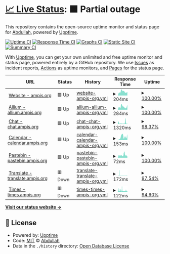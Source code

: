 # [📈 Live Status](https://status.ampis.org): <!--live status--> **🟧 Partial outage**

This repository contains the open-source uptime monitor and status page for [Abdullah](https://ampis.org/), powered by [Upptime](https://github.com/upptime/upptime).

[![Uptime CI](https://github.com/zer-far/status/workflows/Uptime%20CI/badge.svg)](https://github.com/zer-far/status/actions?query=workflow%3A%22Uptime+CI%22)
[![Response Time CI](https://github.com/zer-far/status/workflows/Response%20Time%20CI/badge.svg)](https://github.com/zer-far/status/actions?query=workflow%3A%22Response+Time+CI%22)
[![Graphs CI](https://github.com/zer-far/status/workflows/Graphs%20CI/badge.svg)](https://github.com/zer-far/status/actions?query=workflow%3A%22Graphs+CI%22)
[![Static Site CI](https://github.com/zer-far/status/workflows/Static%20Site%20CI/badge.svg)](https://github.com/zer-far/status/actions?query=workflow%3A%22Static+Site+CI%22)
[![Summary CI](https://github.com/zer-far/status/workflows/Summary%20CI/badge.svg)](https://github.com/zer-far/status/actions?query=workflow%3A%22Summary+CI%22)

With [Upptime](https://upptime.js.org), you can get your own unlimited and free uptime monitor and status page, powered entirely by a GitHub repository. We use [Issues](https://github.com/zer-far/status/issues) as incident reports, [Actions](https://github.com/zer-far/status/actions) as uptime monitors, and [Pages](https://status.ampis.org) for the status page.

<!--start: status pages-->
<!-- This summary is generated by Upptime (https://github.com/upptime/upptime) -->
<!-- Do not edit this manually, your changes will be overwritten -->
<!-- prettier-ignore -->
| URL | Status | History | Response Time | Uptime |
| --- | ------ | ------- | ------------- | ------ |
| <img alt="" src="https://favicons.githubusercontent.com/ampis.org" height="13"> [Website - ampis.org](https://ampis.org) | 🟩 Up | [website-ampis-org.yml](https://github.com/zer-far/status/commits/HEAD/history/website-ampis-org.yml) | <details><summary><img alt="Response time graph" src="./graphs/website-ampis-org/response-time-week.png" height="20"> 204ms</summary><br><a href="https://status.ampis.org/history/website-ampis-org"><img alt="Response time 215" src="https://img.shields.io/endpoint?url=https%3A%2F%2Fraw.githubusercontent.com%2Fzer-far%2Fstatus%2FHEAD%2Fapi%2Fwebsite-ampis-org%2Fresponse-time.json"></a><br><a href="https://status.ampis.org/history/website-ampis-org"><img alt="24-hour response time 195" src="https://img.shields.io/endpoint?url=https%3A%2F%2Fraw.githubusercontent.com%2Fzer-far%2Fstatus%2FHEAD%2Fapi%2Fwebsite-ampis-org%2Fresponse-time-day.json"></a><br><a href="https://status.ampis.org/history/website-ampis-org"><img alt="7-day response time 204" src="https://img.shields.io/endpoint?url=https%3A%2F%2Fraw.githubusercontent.com%2Fzer-far%2Fstatus%2FHEAD%2Fapi%2Fwebsite-ampis-org%2Fresponse-time-week.json"></a><br><a href="https://status.ampis.org/history/website-ampis-org"><img alt="30-day response time 201" src="https://img.shields.io/endpoint?url=https%3A%2F%2Fraw.githubusercontent.com%2Fzer-far%2Fstatus%2FHEAD%2Fapi%2Fwebsite-ampis-org%2Fresponse-time-month.json"></a><br><a href="https://status.ampis.org/history/website-ampis-org"><img alt="1-year response time 215" src="https://img.shields.io/endpoint?url=https%3A%2F%2Fraw.githubusercontent.com%2Fzer-far%2Fstatus%2FHEAD%2Fapi%2Fwebsite-ampis-org%2Fresponse-time-year.json"></a></details> | <details><summary><a href="https://status.ampis.org/history/website-ampis-org">100.00%</a></summary><a href="https://status.ampis.org/history/website-ampis-org"><img alt="All-time uptime 99.86%" src="https://img.shields.io/endpoint?url=https%3A%2F%2Fraw.githubusercontent.com%2Fzer-far%2Fstatus%2FHEAD%2Fapi%2Fwebsite-ampis-org%2Fuptime.json"></a><br><a href="https://status.ampis.org/history/website-ampis-org"><img alt="24-hour uptime 100.00%" src="https://img.shields.io/endpoint?url=https%3A%2F%2Fraw.githubusercontent.com%2Fzer-far%2Fstatus%2FHEAD%2Fapi%2Fwebsite-ampis-org%2Fuptime-day.json"></a><br><a href="https://status.ampis.org/history/website-ampis-org"><img alt="7-day uptime 100.00%" src="https://img.shields.io/endpoint?url=https%3A%2F%2Fraw.githubusercontent.com%2Fzer-far%2Fstatus%2FHEAD%2Fapi%2Fwebsite-ampis-org%2Fuptime-week.json"></a><br><a href="https://status.ampis.org/history/website-ampis-org"><img alt="30-day uptime 100.00%" src="https://img.shields.io/endpoint?url=https%3A%2F%2Fraw.githubusercontent.com%2Fzer-far%2Fstatus%2FHEAD%2Fapi%2Fwebsite-ampis-org%2Fuptime-month.json"></a><br><a href="https://status.ampis.org/history/website-ampis-org"><img alt="1-year uptime 99.86%" src="https://img.shields.io/endpoint?url=https%3A%2F%2Fraw.githubusercontent.com%2Fzer-far%2Fstatus%2FHEAD%2Fapi%2Fwebsite-ampis-org%2Fuptime-year.json"></a></details>
| <img alt="" src="https://favicons.githubusercontent.com/allium.ampis.org" height="13"> [Allium - allium.ampis.org](https://allium.ampis.org) | 🟩 Up | [allium-allium-ampis-org.yml](https://github.com/zer-far/status/commits/HEAD/history/allium-allium-ampis-org.yml) | <details><summary><img alt="Response time graph" src="./graphs/allium-allium-ampis-org/response-time-week.png" height="20"> 284ms</summary><br><a href="https://status.ampis.org/history/allium-allium-ampis-org"><img alt="Response time 372" src="https://img.shields.io/endpoint?url=https%3A%2F%2Fraw.githubusercontent.com%2Fzer-far%2Fstatus%2FHEAD%2Fapi%2Fallium-allium-ampis-org%2Fresponse-time.json"></a><br><a href="https://status.ampis.org/history/allium-allium-ampis-org"><img alt="24-hour response time 457" src="https://img.shields.io/endpoint?url=https%3A%2F%2Fraw.githubusercontent.com%2Fzer-far%2Fstatus%2FHEAD%2Fapi%2Fallium-allium-ampis-org%2Fresponse-time-day.json"></a><br><a href="https://status.ampis.org/history/allium-allium-ampis-org"><img alt="7-day response time 284" src="https://img.shields.io/endpoint?url=https%3A%2F%2Fraw.githubusercontent.com%2Fzer-far%2Fstatus%2FHEAD%2Fapi%2Fallium-allium-ampis-org%2Fresponse-time-week.json"></a><br><a href="https://status.ampis.org/history/allium-allium-ampis-org"><img alt="30-day response time 372" src="https://img.shields.io/endpoint?url=https%3A%2F%2Fraw.githubusercontent.com%2Fzer-far%2Fstatus%2FHEAD%2Fapi%2Fallium-allium-ampis-org%2Fresponse-time-month.json"></a><br><a href="https://status.ampis.org/history/allium-allium-ampis-org"><img alt="1-year response time 372" src="https://img.shields.io/endpoint?url=https%3A%2F%2Fraw.githubusercontent.com%2Fzer-far%2Fstatus%2FHEAD%2Fapi%2Fallium-allium-ampis-org%2Fresponse-time-year.json"></a></details> | <details><summary><a href="https://status.ampis.org/history/allium-allium-ampis-org">100.00%</a></summary><a href="https://status.ampis.org/history/allium-allium-ampis-org"><img alt="All-time uptime 99.48%" src="https://img.shields.io/endpoint?url=https%3A%2F%2Fraw.githubusercontent.com%2Fzer-far%2Fstatus%2FHEAD%2Fapi%2Fallium-allium-ampis-org%2Fuptime.json"></a><br><a href="https://status.ampis.org/history/allium-allium-ampis-org"><img alt="24-hour uptime 100.00%" src="https://img.shields.io/endpoint?url=https%3A%2F%2Fraw.githubusercontent.com%2Fzer-far%2Fstatus%2FHEAD%2Fapi%2Fallium-allium-ampis-org%2Fuptime-day.json"></a><br><a href="https://status.ampis.org/history/allium-allium-ampis-org"><img alt="7-day uptime 100.00%" src="https://img.shields.io/endpoint?url=https%3A%2F%2Fraw.githubusercontent.com%2Fzer-far%2Fstatus%2FHEAD%2Fapi%2Fallium-allium-ampis-org%2Fuptime-week.json"></a><br><a href="https://status.ampis.org/history/allium-allium-ampis-org"><img alt="30-day uptime 99.48%" src="https://img.shields.io/endpoint?url=https%3A%2F%2Fraw.githubusercontent.com%2Fzer-far%2Fstatus%2FHEAD%2Fapi%2Fallium-allium-ampis-org%2Fuptime-month.json"></a><br><a href="https://status.ampis.org/history/allium-allium-ampis-org"><img alt="1-year uptime 99.48%" src="https://img.shields.io/endpoint?url=https%3A%2F%2Fraw.githubusercontent.com%2Fzer-far%2Fstatus%2FHEAD%2Fapi%2Fallium-allium-ampis-org%2Fuptime-year.json"></a></details>
| <img alt="" src="https://favicons.githubusercontent.com/chat.ampis.org" height="13"> [Chat - chat.ampis.org](https://chat.ampis.org) | 🟩 Up | [chat-chat-ampis-org.yml](https://github.com/zer-far/status/commits/HEAD/history/chat-chat-ampis-org.yml) | <details><summary><img alt="Response time graph" src="./graphs/chat-chat-ampis-org/response-time-week.png" height="20"> 1320ms</summary><br><a href="https://status.ampis.org/history/chat-chat-ampis-org"><img alt="Response time 702" src="https://img.shields.io/endpoint?url=https%3A%2F%2Fraw.githubusercontent.com%2Fzer-far%2Fstatus%2FHEAD%2Fapi%2Fchat-chat-ampis-org%2Fresponse-time.json"></a><br><a href="https://status.ampis.org/history/chat-chat-ampis-org"><img alt="24-hour response time 650" src="https://img.shields.io/endpoint?url=https%3A%2F%2Fraw.githubusercontent.com%2Fzer-far%2Fstatus%2FHEAD%2Fapi%2Fchat-chat-ampis-org%2Fresponse-time-day.json"></a><br><a href="https://status.ampis.org/history/chat-chat-ampis-org"><img alt="7-day response time 1320" src="https://img.shields.io/endpoint?url=https%3A%2F%2Fraw.githubusercontent.com%2Fzer-far%2Fstatus%2FHEAD%2Fapi%2Fchat-chat-ampis-org%2Fresponse-time-week.json"></a><br><a href="https://status.ampis.org/history/chat-chat-ampis-org"><img alt="30-day response time 797" src="https://img.shields.io/endpoint?url=https%3A%2F%2Fraw.githubusercontent.com%2Fzer-far%2Fstatus%2FHEAD%2Fapi%2Fchat-chat-ampis-org%2Fresponse-time-month.json"></a><br><a href="https://status.ampis.org/history/chat-chat-ampis-org"><img alt="1-year response time 702" src="https://img.shields.io/endpoint?url=https%3A%2F%2Fraw.githubusercontent.com%2Fzer-far%2Fstatus%2FHEAD%2Fapi%2Fchat-chat-ampis-org%2Fresponse-time-year.json"></a></details> | <details><summary><a href="https://status.ampis.org/history/chat-chat-ampis-org">98.37%</a></summary><a href="https://status.ampis.org/history/chat-chat-ampis-org"><img alt="All-time uptime 99.56%" src="https://img.shields.io/endpoint?url=https%3A%2F%2Fraw.githubusercontent.com%2Fzer-far%2Fstatus%2FHEAD%2Fapi%2Fchat-chat-ampis-org%2Fuptime.json"></a><br><a href="https://status.ampis.org/history/chat-chat-ampis-org"><img alt="24-hour uptime 100.00%" src="https://img.shields.io/endpoint?url=https%3A%2F%2Fraw.githubusercontent.com%2Fzer-far%2Fstatus%2FHEAD%2Fapi%2Fchat-chat-ampis-org%2Fuptime-day.json"></a><br><a href="https://status.ampis.org/history/chat-chat-ampis-org"><img alt="7-day uptime 98.37%" src="https://img.shields.io/endpoint?url=https%3A%2F%2Fraw.githubusercontent.com%2Fzer-far%2Fstatus%2FHEAD%2Fapi%2Fchat-chat-ampis-org%2Fuptime-week.json"></a><br><a href="https://status.ampis.org/history/chat-chat-ampis-org"><img alt="30-day uptime 99.38%" src="https://img.shields.io/endpoint?url=https%3A%2F%2Fraw.githubusercontent.com%2Fzer-far%2Fstatus%2FHEAD%2Fapi%2Fchat-chat-ampis-org%2Fuptime-month.json"></a><br><a href="https://status.ampis.org/history/chat-chat-ampis-org"><img alt="1-year uptime 99.56%" src="https://img.shields.io/endpoint?url=https%3A%2F%2Fraw.githubusercontent.com%2Fzer-far%2Fstatus%2FHEAD%2Fapi%2Fchat-chat-ampis-org%2Fuptime-year.json"></a></details>
| <img alt="" src="https://favicons.githubusercontent.com/calendar.ampis.org" height="13"> [Calendar - calendar.ampis.org](https://calendar.ampis.org) | 🟩 Up | [calendar-calendar-ampis-org.yml](https://github.com/zer-far/status/commits/HEAD/history/calendar-calendar-ampis-org.yml) | <details><summary><img alt="Response time graph" src="./graphs/calendar-calendar-ampis-org/response-time-week.png" height="20"> 153ms</summary><br><a href="https://status.ampis.org/history/calendar-calendar-ampis-org"><img alt="Response time 118" src="https://img.shields.io/endpoint?url=https%3A%2F%2Fraw.githubusercontent.com%2Fzer-far%2Fstatus%2FHEAD%2Fapi%2Fcalendar-calendar-ampis-org%2Fresponse-time.json"></a><br><a href="https://status.ampis.org/history/calendar-calendar-ampis-org"><img alt="24-hour response time 270" src="https://img.shields.io/endpoint?url=https%3A%2F%2Fraw.githubusercontent.com%2Fzer-far%2Fstatus%2FHEAD%2Fapi%2Fcalendar-calendar-ampis-org%2Fresponse-time-day.json"></a><br><a href="https://status.ampis.org/history/calendar-calendar-ampis-org"><img alt="7-day response time 153" src="https://img.shields.io/endpoint?url=https%3A%2F%2Fraw.githubusercontent.com%2Fzer-far%2Fstatus%2FHEAD%2Fapi%2Fcalendar-calendar-ampis-org%2Fresponse-time-week.json"></a><br><a href="https://status.ampis.org/history/calendar-calendar-ampis-org"><img alt="30-day response time 112" src="https://img.shields.io/endpoint?url=https%3A%2F%2Fraw.githubusercontent.com%2Fzer-far%2Fstatus%2FHEAD%2Fapi%2Fcalendar-calendar-ampis-org%2Fresponse-time-month.json"></a><br><a href="https://status.ampis.org/history/calendar-calendar-ampis-org"><img alt="1-year response time 118" src="https://img.shields.io/endpoint?url=https%3A%2F%2Fraw.githubusercontent.com%2Fzer-far%2Fstatus%2FHEAD%2Fapi%2Fcalendar-calendar-ampis-org%2Fresponse-time-year.json"></a></details> | <details><summary><a href="https://status.ampis.org/history/calendar-calendar-ampis-org">100.00%</a></summary><a href="https://status.ampis.org/history/calendar-calendar-ampis-org"><img alt="All-time uptime 100.00%" src="https://img.shields.io/endpoint?url=https%3A%2F%2Fraw.githubusercontent.com%2Fzer-far%2Fstatus%2FHEAD%2Fapi%2Fcalendar-calendar-ampis-org%2Fuptime.json"></a><br><a href="https://status.ampis.org/history/calendar-calendar-ampis-org"><img alt="24-hour uptime 100.00%" src="https://img.shields.io/endpoint?url=https%3A%2F%2Fraw.githubusercontent.com%2Fzer-far%2Fstatus%2FHEAD%2Fapi%2Fcalendar-calendar-ampis-org%2Fuptime-day.json"></a><br><a href="https://status.ampis.org/history/calendar-calendar-ampis-org"><img alt="7-day uptime 100.00%" src="https://img.shields.io/endpoint?url=https%3A%2F%2Fraw.githubusercontent.com%2Fzer-far%2Fstatus%2FHEAD%2Fapi%2Fcalendar-calendar-ampis-org%2Fuptime-week.json"></a><br><a href="https://status.ampis.org/history/calendar-calendar-ampis-org"><img alt="30-day uptime 100.00%" src="https://img.shields.io/endpoint?url=https%3A%2F%2Fraw.githubusercontent.com%2Fzer-far%2Fstatus%2FHEAD%2Fapi%2Fcalendar-calendar-ampis-org%2Fuptime-month.json"></a><br><a href="https://status.ampis.org/history/calendar-calendar-ampis-org"><img alt="1-year uptime 100.00%" src="https://img.shields.io/endpoint?url=https%3A%2F%2Fraw.githubusercontent.com%2Fzer-far%2Fstatus%2FHEAD%2Fapi%2Fcalendar-calendar-ampis-org%2Fuptime-year.json"></a></details>
| <img alt="" src="https://favicons.githubusercontent.com/pastebin.ampis.org" height="13"> [Pastebin - pastebin.ampis.org](https://pastebin.ampis.org) | 🟩 Up | [pastebin-pastebin-ampis-org.yml](https://github.com/zer-far/status/commits/HEAD/history/pastebin-pastebin-ampis-org.yml) | <details><summary><img alt="Response time graph" src="./graphs/pastebin-pastebin-ampis-org/response-time-week.png" height="20"> 72ms</summary><br><a href="https://status.ampis.org/history/pastebin-pastebin-ampis-org"><img alt="Response time 200" src="https://img.shields.io/endpoint?url=https%3A%2F%2Fraw.githubusercontent.com%2Fzer-far%2Fstatus%2FHEAD%2Fapi%2Fpastebin-pastebin-ampis-org%2Fresponse-time.json"></a><br><a href="https://status.ampis.org/history/pastebin-pastebin-ampis-org"><img alt="24-hour response time 34" src="https://img.shields.io/endpoint?url=https%3A%2F%2Fraw.githubusercontent.com%2Fzer-far%2Fstatus%2FHEAD%2Fapi%2Fpastebin-pastebin-ampis-org%2Fresponse-time-day.json"></a><br><a href="https://status.ampis.org/history/pastebin-pastebin-ampis-org"><img alt="7-day response time 72" src="https://img.shields.io/endpoint?url=https%3A%2F%2Fraw.githubusercontent.com%2Fzer-far%2Fstatus%2FHEAD%2Fapi%2Fpastebin-pastebin-ampis-org%2Fresponse-time-week.json"></a><br><a href="https://status.ampis.org/history/pastebin-pastebin-ampis-org"><img alt="30-day response time 216" src="https://img.shields.io/endpoint?url=https%3A%2F%2Fraw.githubusercontent.com%2Fzer-far%2Fstatus%2FHEAD%2Fapi%2Fpastebin-pastebin-ampis-org%2Fresponse-time-month.json"></a><br><a href="https://status.ampis.org/history/pastebin-pastebin-ampis-org"><img alt="1-year response time 200" src="https://img.shields.io/endpoint?url=https%3A%2F%2Fraw.githubusercontent.com%2Fzer-far%2Fstatus%2FHEAD%2Fapi%2Fpastebin-pastebin-ampis-org%2Fresponse-time-year.json"></a></details> | <details><summary><a href="https://status.ampis.org/history/pastebin-pastebin-ampis-org">100.00%</a></summary><a href="https://status.ampis.org/history/pastebin-pastebin-ampis-org"><img alt="All-time uptime 95.40%" src="https://img.shields.io/endpoint?url=https%3A%2F%2Fraw.githubusercontent.com%2Fzer-far%2Fstatus%2FHEAD%2Fapi%2Fpastebin-pastebin-ampis-org%2Fuptime.json"></a><br><a href="https://status.ampis.org/history/pastebin-pastebin-ampis-org"><img alt="24-hour uptime 100.00%" src="https://img.shields.io/endpoint?url=https%3A%2F%2Fraw.githubusercontent.com%2Fzer-far%2Fstatus%2FHEAD%2Fapi%2Fpastebin-pastebin-ampis-org%2Fuptime-day.json"></a><br><a href="https://status.ampis.org/history/pastebin-pastebin-ampis-org"><img alt="7-day uptime 100.00%" src="https://img.shields.io/endpoint?url=https%3A%2F%2Fraw.githubusercontent.com%2Fzer-far%2Fstatus%2FHEAD%2Fapi%2Fpastebin-pastebin-ampis-org%2Fuptime-week.json"></a><br><a href="https://status.ampis.org/history/pastebin-pastebin-ampis-org"><img alt="30-day uptime 93.46%" src="https://img.shields.io/endpoint?url=https%3A%2F%2Fraw.githubusercontent.com%2Fzer-far%2Fstatus%2FHEAD%2Fapi%2Fpastebin-pastebin-ampis-org%2Fuptime-month.json"></a><br><a href="https://status.ampis.org/history/pastebin-pastebin-ampis-org"><img alt="1-year uptime 95.40%" src="https://img.shields.io/endpoint?url=https%3A%2F%2Fraw.githubusercontent.com%2Fzer-far%2Fstatus%2FHEAD%2Fapi%2Fpastebin-pastebin-ampis-org%2Fuptime-year.json"></a></details>
| <img alt="" src="https://favicons.githubusercontent.com/translate.ampis.org" height="13"> [Translate - translate.ampis.org](https://translate.ampis.org) | 🟥 Down | [translate-translate-ampis-org.yml](https://github.com/zer-far/status/commits/HEAD/history/translate-translate-ampis-org.yml) | <details><summary><img alt="Response time graph" src="./graphs/translate-translate-ampis-org/response-time-week.png" height="20"> 172ms</summary><br><a href="https://status.ampis.org/history/translate-translate-ampis-org"><img alt="Response time 253" src="https://img.shields.io/endpoint?url=https%3A%2F%2Fraw.githubusercontent.com%2Fzer-far%2Fstatus%2FHEAD%2Fapi%2Ftranslate-translate-ampis-org%2Fresponse-time.json"></a><br><a href="https://status.ampis.org/history/translate-translate-ampis-org"><img alt="24-hour response time 93" src="https://img.shields.io/endpoint?url=https%3A%2F%2Fraw.githubusercontent.com%2Fzer-far%2Fstatus%2FHEAD%2Fapi%2Ftranslate-translate-ampis-org%2Fresponse-time-day.json"></a><br><a href="https://status.ampis.org/history/translate-translate-ampis-org"><img alt="7-day response time 172" src="https://img.shields.io/endpoint?url=https%3A%2F%2Fraw.githubusercontent.com%2Fzer-far%2Fstatus%2FHEAD%2Fapi%2Ftranslate-translate-ampis-org%2Fresponse-time-week.json"></a><br><a href="https://status.ampis.org/history/translate-translate-ampis-org"><img alt="30-day response time 253" src="https://img.shields.io/endpoint?url=https%3A%2F%2Fraw.githubusercontent.com%2Fzer-far%2Fstatus%2FHEAD%2Fapi%2Ftranslate-translate-ampis-org%2Fresponse-time-month.json"></a><br><a href="https://status.ampis.org/history/translate-translate-ampis-org"><img alt="1-year response time 253" src="https://img.shields.io/endpoint?url=https%3A%2F%2Fraw.githubusercontent.com%2Fzer-far%2Fstatus%2FHEAD%2Fapi%2Ftranslate-translate-ampis-org%2Fresponse-time-year.json"></a></details> | <details><summary><a href="https://status.ampis.org/history/translate-translate-ampis-org">97.54%</a></summary><a href="https://status.ampis.org/history/translate-translate-ampis-org"><img alt="All-time uptime 96.59%" src="https://img.shields.io/endpoint?url=https%3A%2F%2Fraw.githubusercontent.com%2Fzer-far%2Fstatus%2FHEAD%2Fapi%2Ftranslate-translate-ampis-org%2Fuptime.json"></a><br><a href="https://status.ampis.org/history/translate-translate-ampis-org"><img alt="24-hour uptime 99.96%" src="https://img.shields.io/endpoint?url=https%3A%2F%2Fraw.githubusercontent.com%2Fzer-far%2Fstatus%2FHEAD%2Fapi%2Ftranslate-translate-ampis-org%2Fuptime-day.json"></a><br><a href="https://status.ampis.org/history/translate-translate-ampis-org"><img alt="7-day uptime 97.54%" src="https://img.shields.io/endpoint?url=https%3A%2F%2Fraw.githubusercontent.com%2Fzer-far%2Fstatus%2FHEAD%2Fapi%2Ftranslate-translate-ampis-org%2Fuptime-week.json"></a><br><a href="https://status.ampis.org/history/translate-translate-ampis-org"><img alt="30-day uptime 96.59%" src="https://img.shields.io/endpoint?url=https%3A%2F%2Fraw.githubusercontent.com%2Fzer-far%2Fstatus%2FHEAD%2Fapi%2Ftranslate-translate-ampis-org%2Fuptime-month.json"></a><br><a href="https://status.ampis.org/history/translate-translate-ampis-org"><img alt="1-year uptime 96.59%" src="https://img.shields.io/endpoint?url=https%3A%2F%2Fraw.githubusercontent.com%2Fzer-far%2Fstatus%2FHEAD%2Fapi%2Ftranslate-translate-ampis-org%2Fuptime-year.json"></a></details>
| <img alt="" src="https://favicons.githubusercontent.com/times.ampis.org" height="13"> [Times - times.ampis.org](https://times.ampis.org) | 🟥 Down | [times-times-ampis-org.yml](https://github.com/zer-far/status/commits/HEAD/history/times-times-ampis-org.yml) | <details><summary><img alt="Response time graph" src="./graphs/times-times-ampis-org/response-time-week.png" height="20"> 122ms</summary><br><a href="https://status.ampis.org/history/times-times-ampis-org"><img alt="Response time 122" src="https://img.shields.io/endpoint?url=https%3A%2F%2Fraw.githubusercontent.com%2Fzer-far%2Fstatus%2FHEAD%2Fapi%2Ftimes-times-ampis-org%2Fresponse-time.json"></a><br><a href="https://status.ampis.org/history/times-times-ampis-org"><img alt="24-hour response time 90" src="https://img.shields.io/endpoint?url=https%3A%2F%2Fraw.githubusercontent.com%2Fzer-far%2Fstatus%2FHEAD%2Fapi%2Ftimes-times-ampis-org%2Fresponse-time-day.json"></a><br><a href="https://status.ampis.org/history/times-times-ampis-org"><img alt="7-day response time 122" src="https://img.shields.io/endpoint?url=https%3A%2F%2Fraw.githubusercontent.com%2Fzer-far%2Fstatus%2FHEAD%2Fapi%2Ftimes-times-ampis-org%2Fresponse-time-week.json"></a><br><a href="https://status.ampis.org/history/times-times-ampis-org"><img alt="30-day response time 122" src="https://img.shields.io/endpoint?url=https%3A%2F%2Fraw.githubusercontent.com%2Fzer-far%2Fstatus%2FHEAD%2Fapi%2Ftimes-times-ampis-org%2Fresponse-time-month.json"></a><br><a href="https://status.ampis.org/history/times-times-ampis-org"><img alt="1-year response time 122" src="https://img.shields.io/endpoint?url=https%3A%2F%2Fraw.githubusercontent.com%2Fzer-far%2Fstatus%2FHEAD%2Fapi%2Ftimes-times-ampis-org%2Fresponse-time-year.json"></a></details> | <details><summary><a href="https://status.ampis.org/history/times-times-ampis-org">94.60%</a></summary><a href="https://status.ampis.org/history/times-times-ampis-org"><img alt="All-time uptime 94.60%" src="https://img.shields.io/endpoint?url=https%3A%2F%2Fraw.githubusercontent.com%2Fzer-far%2Fstatus%2FHEAD%2Fapi%2Ftimes-times-ampis-org%2Fuptime.json"></a><br><a href="https://status.ampis.org/history/times-times-ampis-org"><img alt="24-hour uptime 93.08%" src="https://img.shields.io/endpoint?url=https%3A%2F%2Fraw.githubusercontent.com%2Fzer-far%2Fstatus%2FHEAD%2Fapi%2Ftimes-times-ampis-org%2Fuptime-day.json"></a><br><a href="https://status.ampis.org/history/times-times-ampis-org"><img alt="7-day uptime 94.60%" src="https://img.shields.io/endpoint?url=https%3A%2F%2Fraw.githubusercontent.com%2Fzer-far%2Fstatus%2FHEAD%2Fapi%2Ftimes-times-ampis-org%2Fuptime-week.json"></a><br><a href="https://status.ampis.org/history/times-times-ampis-org"><img alt="30-day uptime 94.60%" src="https://img.shields.io/endpoint?url=https%3A%2F%2Fraw.githubusercontent.com%2Fzer-far%2Fstatus%2FHEAD%2Fapi%2Ftimes-times-ampis-org%2Fuptime-month.json"></a><br><a href="https://status.ampis.org/history/times-times-ampis-org"><img alt="1-year uptime 94.60%" src="https://img.shields.io/endpoint?url=https%3A%2F%2Fraw.githubusercontent.com%2Fzer-far%2Fstatus%2FHEAD%2Fapi%2Ftimes-times-ampis-org%2Fuptime-year.json"></a></details>

<!--end: status pages-->

[**Visit our status website →**](https://status.ampis.org)

## 📄 License

- Powered by: [Upptime](https://github.com/upptime/upptime)
- Code: [MIT](./LICENSE) © [Abdullah](https://ampis.org/)
- Data in the `./history` directory: [Open Database License](https://opendatacommons.org/licenses/odbl/1-0/)
